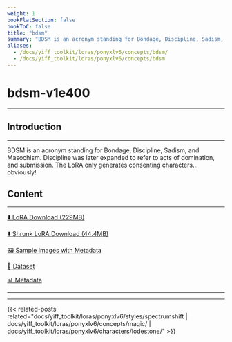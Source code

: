 ```yaml
---
weight: 1
bookFlatSection: false
bookToC: false
title: "bdsm"
summary: "BDSM is an acronym standing for Bondage, Discipline, Sadism, and Masochism."
aliases:
  - /docs/yiff_toolkit/loras/ponyxlv6/concepts/bdsm/
  - /docs/yiff_toolkit/loras/ponyxlv6/concepts/bdsm
---
```


<!--markdownlint-disable MD025 MD033 -->

# bdsm-v1e400

---

## Introduction

---

BDSM is an acronym standing for Bondage, Discipline, Sadism, and Masochism. Discipline was later expanded to refer to acts of domination, and submission. The LoRA only generates consenting characters... obviously!

## Content

---

[⬇️ LoRA Download (229MB)](https://huggingface.co/k4d3/yiff_toolkit/resolve/main/ponyxl_loras/bdsm-v1e400.safetensors?download=true)

[⬇️ Shrunk LoRA Download (44.4MB)](https://huggingface.co/k4d3/yiff_toolkit/resolve/main/ponyxl_loras_shrunk_2/bdsm-v1e400_frockpt1_th-3.55.safetensors?download=true)

[🖼️ Sample Images with Metadata](https://huggingface.co/k4d3/yiff_toolkit/tree/main/static/{})

[📐 Dataset](https://huggingface.co/datasets/k4d3/furry/tree/main/bdsm)

[📊 Metadata](https://huggingface.co/k4d3/yiff_toolkit/raw/main/ponyxl_loras/bdsm-v1e400.json)

---

---

{{< related-posts related="docs/yiff_toolkit/loras/ponyxlv6/styles/spectrumshift | docs/yiff_toolkit/loras/ponyxlv6/concepts/magic/ | docs/yiff_toolkit/loras/ponyxlv6/characters/lodestone/" >}}
